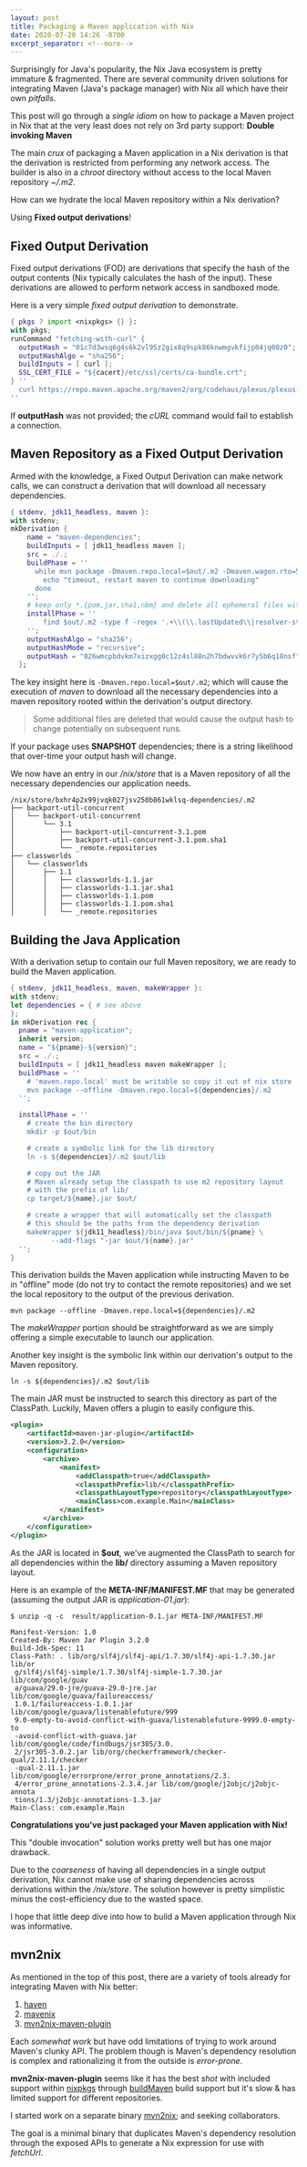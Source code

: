 ```yaml
---
layout: post
title: Packaging a Maven application with Nix
date: 2020-07-20 14:26 -0700
excerpt_separator: <!--more-->
---
```


Surprisingly for Java's popularity, the Nix Java ecosystem is pretty immature & fragmented. There are several community driven solutions for integrating Maven (Java's package manager) with Nix all which have their own _pitfalls_.

This post will go through a _single idiom_ on how to package a Maven project in Nix that at the very least does not rely on 3rd party support: **Double invoking Maven**

<!--more-->

The main _crux_ of packaging a Maven application in a Nix derivation is that the derivation is restricted from performing any network access. The builder is also in a _chroot_ directory without access to the local Maven repository _~/.m2_.

How can we hydrate the local Maven repository within a Nix derivation?

Using **Fixed output derivations**!

## Fixed Output Derivation

Fixed output derivations (FOD) are derivations that specify the hash of the output contents (Nix typically calculates the hash of the input). These derivations are allowed to perform network access in sandboxed mode.

Here is a very simple _fixed output derivation_ to demonstrate.
```nix
{ pkgs ? import <nixpkgs> {} }:
with pkgs;
runCommand "fetching-with-curl" {
  outputHash = "01c7d3wsq6g4s6k2vl95z2gix8q9spk86knwmgvkfijp04jq00z0";
  outputHashAlgo = "sha256";
  buildInputs = [ curl ];
  SSL_CERT_FILE = "${cacert}/etc/ssl/certs/ca-bundle.crt";
} ''
  curl https://repo.maven.apache.org/maven2/org/codehaus/plexus/plexus-interpolation/1.25/plexus-interpolation-1.25.jar --output $out
''
```

If **outputHash** was not provided; the _cURL_ command would fail to establish a connection.

## Maven Repository as a Fixed Output Derivation

Armed with the knowledge, a Fixed Output Derivation can make network calls, we can construct a derivation that will download all necessary dependencies.

```nix
{ stdenv, jdk11_headless, maven }:
with stdenv;
mkDerivation {
    name = "maven-dependencies";
    buildInputs = [ jdk11_headless maven ];
    src = ./.;
    buildPhase = ''
      while mvn package -Dmaven.repo.local=$out/.m2 -Dmaven.wagon.rto=5000; [ $? = 1 ]; do
        echo "timeout, restart maven to continue downloading"
      done
    '';
    # keep only *.{pom,jar,sha1,nbm} and delete all ephemeral files with lastModified timestamps inside
    installPhase = ''
        find $out/.m2 -type f -regex '.+\\(\\.lastUpdated\\|resolver-status\\.properties\\|_remote\\.repositories\\)' -delete
    '';
    outputHashAlgo = "sha256";
    outputHashMode = "recursive";
    outputHash = "026wmcpbdvkm7xizxgg0c12z4sl88n2h7bdwvvk6r7y5b6q18nsf";
  };
```

The key insight here is `-Dmaven.repo.local=$out/.m2`; which will cause the execution of _maven_ to download all the necessary dependencies into a maven repository rooted within the derivation's output directory.

> Some additional files are deleted that would cause the output hash to change potentially on subsequent runs.

If your package uses **SNAPSHOT** dependencies; there is a string likelihood that over-time your output hash will change.

We now have an entry in our _/nix/store_ that is a Maven repository of all the necessary dependencies our application needs.

```
/nix/store/bxhr4p2x99jvqk027jsv250b861wklsq-dependencies/.m2
├── backport-util-concurrent
│   └── backport-util-concurrent
│       └── 3.1
│           ├── backport-util-concurrent-3.1.pom
│           ├── backport-util-concurrent-3.1.pom.sha1
│           └── _remote.repositories
├── classworlds
│   └── classworlds
│       ├── 1.1
│       │   ├── classworlds-1.1.jar
│       │   ├── classworlds-1.1.jar.sha1
│       │   ├── classworlds-1.1.pom
│       │   ├── classworlds-1.1.pom.sha1
│       │   └── _remote.repositories
```

## Building the Java Application

With a derivation setup to contain our full Maven repository, we are ready to build the Maven application.

```nix
{ stdenv, jdk11_headless, maven, makeWrapper }:
with stdenv;
let dependencies = { # see above
};
in mkDerivation rec {
  pname = "maven-application";
  inherit version;
  name = "${pname}-${version}";
  src = ./.;
  buildInputs = [ jdk11_headless maven makeWrapper ];
  buildPhase = ''
    # 'maven.repo.local' must be writable so copy it out of nix store
    mvn package --offline -Dmaven.repo.local=${dependencies}/.m2
  '';

  installPhase = ''
    # create the bin directory
    mkdir -p $out/bin

    # create a symbolic link for the lib directory
    ln -s ${dependencies}/.m2 $out/lib

    # copy out the JAR
    # Maven already setup the classpath to use m2 repository layout
    # with the prefix of lib/
    cp target/${name}.jar $out/

    # create a wrapper that will automatically set the classpath
    # this should be the paths from the dependency derivation
    makeWrapper ${jdk11_headless}/bin/java $out/bin/${pname} \
          --add-flags "-jar $out/${name}.jar"
  '';
}
```

This derivation builds the Maven application while instructing Maven to be in "offline" mode (do not try to contact the remote repositories) and we set the local repository to the output of the previous derivation.

```
mvn package --offline -Dmaven.repo.local=${dependencies}/.m2
```

The _makeWrapper_ portion should be straightforward as we are simply offering a simple executable to launch our application.

Another key insight is the symbolic link within our derivation's output to the Maven repository.

```
ln -s ${dependencies}/.m2 $out/lib
```

The main JAR must be instructed to search this directory as part of the ClassPath. Luckily, Maven offers a plugin to easily configure this.

```xml
<plugin>
    <artifactId>maven-jar-plugin</artifactId>
    <version>3.2.0</version>
    <configuration>
        <archive>
            <manifest>
                <addClasspath>true</addClasspath>
                <classpathPrefix>lib/</classpathPrefix>
                <classpathLayoutType>repository</classpathLayoutType>
                <mainClass>com.example.Main</mainClass>
            </manifest>
        </archive>
    </configuration>
</plugin>
```

As the JAR is located in **$out**, we've augmented the ClassPath to search for all dependencies within the **lib/** directory assuming a Maven repository layout.

Here is an example of the **META-INF/MANIFEST.MF** that may be generated
(assuming the output JAR is _application-01.jar_):
```
$ unzip -q -c  result/application-0.1.jar META-INF/MANIFEST.MF

Manifest-Version: 1.0
Created-By: Maven Jar Plugin 3.2.0
Build-Jdk-Spec: 11
Class-Path: . lib/org/slf4j/slf4j-api/1.7.30/slf4j-api-1.7.30.jar lib/or
 g/slf4j/slf4j-simple/1.7.30/slf4j-simple-1.7.30.jar lib/com/google/guav
 a/guava/29.0-jre/guava-29.0-jre.jar lib/com/google/guava/failureaccess/
 1.0.1/failureaccess-1.0.1.jar lib/com/google/guava/listenablefuture/999
 9.0-empty-to-avoid-conflict-with-guava/listenablefuture-9999.0-empty-to
 -avoid-conflict-with-guava.jar lib/com/google/code/findbugs/jsr305/3.0.
 2/jsr305-3.0.2.jar lib/org/checkerframework/checker-qual/2.11.1/checker
 -qual-2.11.1.jar lib/com/google/errorprone/error_prone_annotations/2.3.
 4/error_prone_annotations-2.3.4.jar lib/com/google/j2objc/j2objc-annota
 tions/1.3/j2objc-annotations-1.3.jar
Main-Class: com.example.Main
```

**Congratulations you've just packaged your Maven application with Nix!**

This "double invocation" solution works pretty well but has one major drawback.

Due to the _coarseness_ of having all dependencies in a single output derivation, Nix cannot make use of sharing dependencies across derivations within the _/nix/store_. The solution however is pretty simplistic minus the cost-efficiency due to the wasted space.

I hope that little deep dive into how to build a Maven application through Nix was informative.

## mvn2nix

As mentioned in the top of this post, there are a variety of tools already for integrating Maven with Nix better:
1. [haven](https://github.com/obsidiansystems/haven)
2. [mavenix](https://github.com/nix-community/mavenix)
3. [mvn2nix-maven-plugin](https://github.com/NixOS/mvn2nix-maven-plugin)

Each _somewhat work_ but have odd limitations of trying to work around Maven's clunky API. The problem though is Maven's dependency resolution is complex and rationalizing it from the outside is _error-prone_.

**mvn2nix-maven-plugin** seems like it has the best _shot_ with included support within [nixpkgs](https://github.com/NixOS/nixpkgs) through [buildMaven](https://github.com/NixOS/nixpkgs/blob/master/pkgs/build-support/build-maven.nix) build support but it's slow & has limited support for different repositories.

I started work on a separate binary [mvn2nix](https://github.com/fzakaria/mvn2nix/settings); and seeking collaborators.

The goal is a minimal binary that duplicates Maven's dependency resolution through the exposed APIs to generate a Nix expression for use with _fetchUrl_.
